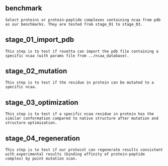 ## benchmark
	Select proteins or protein-peptide complexes containing ncaa from pdb as our benchmarks. They are tested from stage_01 to stage_03.

## stage_01_import_pdb
	This step is to test if rosetta can import the pdb file containing a specific ncaa (with params file from ../ncaa_database).

## stage_02_mutation
	This step is to test if the residue in protein can be mutated to a specific ncaa.
	
## stage_03_optimization
	This step is to test if a specific ncaa residue in protein has the similar conformation compared to native structure after mutation and structure optimization.
	
## stage_04_regeneration
	This step is to test if our protocol can regenerate results consistent with experimental results (binding affinity of protein-peptide complex) by point mutation scan.